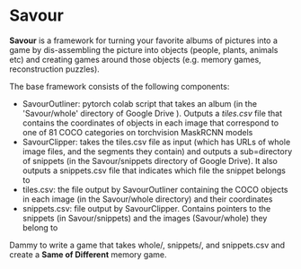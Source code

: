 # Savour

**Savour** is a framework for turning your favorite albums of pictures into a game by dis-assembling the picture
into objects (people, plants, animals etc) and creating games around those objects (e.g. memory games,
reconstruction puzzles).

The base framework consists of the following components:
- SavourOutliner: pytorch colab script that takes an album (in the 'Savour/whole' directory of Google Drive ). Outputs a *tiles.csv* file that contains the coordinates of objects in each image that correspond to one of 81 COCO categories on torchvision MaskRCNN models
- SavourClipper: takes the tiles.csv file as input (which has URLs of  whole image files, and the segments they contain) and outputs a sub=directory of snippets (in the Savour/snippets directory of Google Drive). It also outputs a snippets.csv file that indicates which file the snippet belongs to
- tiles.csv: the file output by SavourOutliner containing the COCO objects in each image (in the Savour/whole directory)  and their coordinates
- snippets.csv: file output by SavourClipper. Contains pointers to the snippets (in Savour/snippets) and the images (Savour/whole) they belong to 

Dammy to write a game that takes whole/, snippets/, and snippets.csv and create a **Same of Different** memory game.
